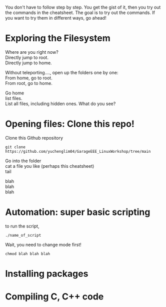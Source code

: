 You don't have to follow step by step. You get the gist of it, then you try out the commands in the cheatsheet. The goal is to try out the commands. If you want to try them in different ways, go ahead!


# Exploring the Filesystem

Where are you right now?  
Directly jump to root.  
Directly jump to home.  

Without teleporting...., open up the folders one by one:  
From home, go to root.  
From root, go to home.  

Go home  
list files.  
List all files, including hidden ones. What do you see?  


# Opening files: Clone this repo!
Clone this Github repository    
```
git clone https://github.com/yuchenglim04/GarageEEE_LinuxWorkshop/tree/main
```

Go into the folder  
cat a file you like (perhaps this cheatsheet)  
tail  

blah  
blah  
blah  


# Automation: super basic scripting

to run the script, 

```
./name_of_script
```

Wait, you need to change mode first!

```
chmod blah blah blah
```

# Installing packages 

# Compiling C, C++ code


